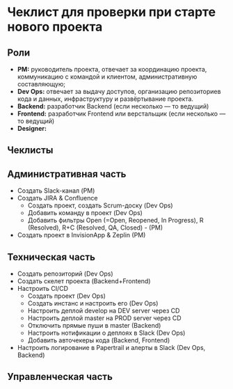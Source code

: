 # Чеклист для проверки при старте нового проекта

## Роли

- **PM:** руководитель проекта, отвечает за координацию проекта, коммуникацию с командой и клиентом, административную составляющую;
- **Dev Ops:** отвечает за выдачу доступов, организацию репозиториев кода и данных, инфраструктуру и развёртывание проекта.
- **Backend:** разработчик Backend (если несколько — то ведущий)
- **Frontend:** разработчик Frontend или верстальщик (если несколько — то ведущий)
- **Designer:**

## Чеклисты

## Административная часть

* Создать Slack-канал (PM)
* Создать JIRA & Confluence
  * Создать проект, создать Scrum-доску (Dev Ops)
  * Добавить команду в проект (Dev Ops)
  * Добавить фильтры Open (=Open, Reopened, In Progress), R (Resolved), R+C (Resolved, QA, Closed) - (PM)
* Создать проект в InvisionApp & Zeplin (PM)

## Техническая часть

* Создать репозиторий (Dev Ops)
* Создать скелет проекта (Backend+Frontend)
* Настроить CI/CD
  * Создать проект (Dev Ops)
  * Создать инстанс и настроить его (Dev Ops)
  * Настроить деплой develop на DEV server через CD
  * Настроить деплой master на PROD server через CD
  * Отключить прямые пуши в master (Backend)
  * Настроить нотификации о деплоях в Slack (Dev Ops)
  * Добавить авточекеры кода (Backend, Frontend)
* Настроить логирование в Papertrail и алерты в Slack (Dev Ops, Backend)

## Управленческая часть
